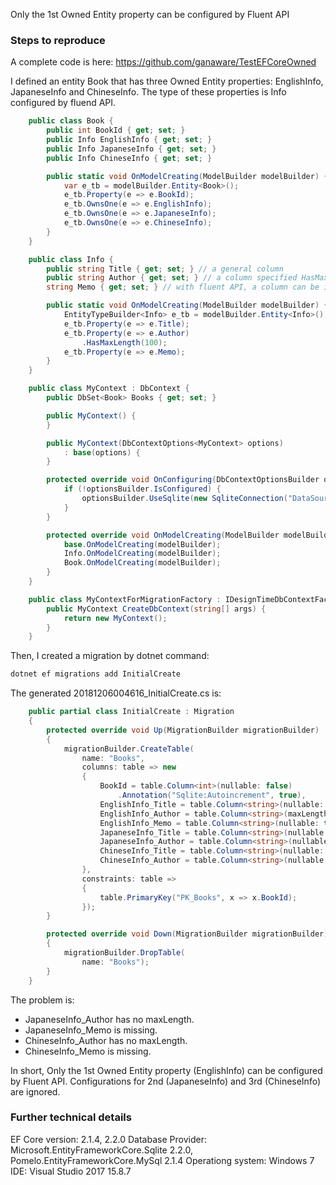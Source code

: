 Only the 1st Owned Entity property can be configured by Fluent API

### Steps to reproduce

A complete code is here: https://github.com/ganaware/TestEFCoreOwned

I defined an entity Book that has three Owned Entity properties: EnglishInfo, JapaneseInfo and ChineseInfo.
The type of these properties is Info configured by fluend API.

```csharp
    public class Book {
        public int BookId { get; set; }
        public Info EnglishInfo { get; set; }
        public Info JapaneseInfo { get; set; }
        public Info ChineseInfo { get; set; }

        public static void OnModelCreating(ModelBuilder modelBuilder) {
            var e_tb = modelBuilder.Entity<Book>();
            e_tb.Property(e => e.BookId);
            e_tb.OwnsOne(e => e.EnglishInfo);
            e_tb.OwnsOne(e => e.JapaneseInfo);
            e_tb.OwnsOne(e => e.ChineseInfo);
        }
    }

    public class Info {
        public string Title { get; set; } // a general column
        public string Author { get; set; } // a column specified HasMaxLength() by fluent API
        string Memo { get; set; } // with fluent API, a column can be implemented by a private property

        public static void OnModelCreating(ModelBuilder modelBuilder) {
            EntityTypeBuilder<Info> e_tb = modelBuilder.Entity<Info>();
            e_tb.Property(e => e.Title);
            e_tb.Property(e => e.Author)
                .HasMaxLength(100);
            e_tb.Property(e => e.Memo);
        }
    }

    public class MyContext : DbContext {
        public DbSet<Book> Books { get; set; }

        public MyContext() {
        }

        public MyContext(DbContextOptions<MyContext> options)
            : base(options) {
        }

        protected override void OnConfiguring(DbContextOptionsBuilder optionsBuilder) {
            if (!optionsBuilder.IsConfigured) {
                optionsBuilder.UseSqlite(new SqliteConnection("DataSource=:memory:"));
            }
        }

        protected override void OnModelCreating(ModelBuilder modelBuilder) {
            base.OnModelCreating(modelBuilder);
            Info.OnModelCreating(modelBuilder);
            Book.OnModelCreating(modelBuilder);
        }
    }

    public class MyContextForMigrationFactory : IDesignTimeDbContextFactory<MyContext> {
        public MyContext CreateDbContext(string[] args) {
            return new MyContext();
        }
    }
```

Then, I created a migration by dotnet command:

```sh
dotnet ef migrations add InitialCreate
```

The generated 20181206004616_InitialCreate.cs is:

```csharp
    public partial class InitialCreate : Migration
    {
        protected override void Up(MigrationBuilder migrationBuilder)
        {
            migrationBuilder.CreateTable(
                name: "Books",
                columns: table => new
                {
                    BookId = table.Column<int>(nullable: false)
                        .Annotation("Sqlite:Autoincrement", true),
                    EnglishInfo_Title = table.Column<string>(nullable: true),
                    EnglishInfo_Author = table.Column<string>(maxLength: 100, nullable: true),
                    EnglishInfo_Memo = table.Column<string>(nullable: true),
                    JapaneseInfo_Title = table.Column<string>(nullable: true),
                    JapaneseInfo_Author = table.Column<string>(nullable: true),
                    ChineseInfo_Title = table.Column<string>(nullable: true),
                    ChineseInfo_Author = table.Column<string>(nullable: true)
                },
                constraints: table =>
                {
                    table.PrimaryKey("PK_Books", x => x.BookId);
                });
        }

        protected override void Down(MigrationBuilder migrationBuilder)
        {
            migrationBuilder.DropTable(
                name: "Books");
        }
    }
```

The problem is:

- JapaneseInfo_Author has no maxLength.
- JapaneseInfo_Memo is missing.
- ChineseInfo_Author has no maxLength.
- ChineseInfo_Memo is missing.

In short, Only the 1st Owned Entity property (EnglishInfo) can be configured by Fluent API.  Configurations for 2nd (JapaneseInfo) and 3rd (ChineseInfo) are ignored.

### Further technical details

EF Core version: 2.1.4, 2.2.0
Database Provider: Microsoft.EntityFrameworkCore.Sqlite 2.2.0, Pomelo.EntityFrameworkCore.MySql 2.1.4
Operationg system: Windows 7
IDE: Visual Studio 2017 15.8.7
